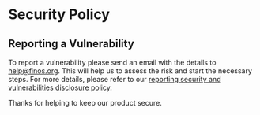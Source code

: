 # Security Policy

## Reporting a Vulnerability

To report a vulnerability please send an email with the details to <help@finos.org>. This will help us to assess the risk and start the necessary steps. For more details, please refer to our [reporting security and vulnerabilities disclosure policy](https://finosfoundation.atlassian.net/wiki/spaces/FINOS/pages/1230176257/Security+Vulnerabilities+Responsible+Disclosure+Policy).

Thanks for helping to keep our product secure.
